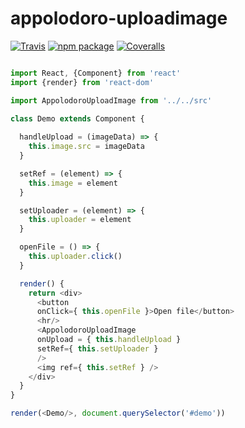 # appolodoro-uploadimage

[![Travis][build-badge]][build]
[![npm package][npm-badge]][npm]
[![Coveralls][coveralls-badge]][coveralls]

[build-badge]: https://img.shields.io/travis/user/repo/master.png?style=flat-square
[build]: https://travis-ci.org/user/repo

[npm-badge]: https://img.shields.io/npm/v/npm-package.png?style=flat-square
[npm]: https://www.npmjs.org/package/npm-package

[coveralls-badge]: https://img.shields.io/coveralls/user/repo/master.png?style=flat-square
[coveralls]: https://coveralls.io/github/user/repo

```js

import React, {Component} from 'react'
import {render} from 'react-dom'

import AppolodoroUploadImage from '../../src'

class Demo extends Component {
  
  handleUpload = (imageData) => {
    this.image.src = imageData
  }

  setRef = (element) => {
    this.image = element
  }

  setUploader = (element) => {
    this.uploader = element
  }

  openFile = () => {
    this.uploader.click()
  }

  render() {
    return <div>
      <button 
      onClick={ this.openFile }>Open file</button>
      <hr/>
      <AppolodoroUploadImage 
      onUpload = { this.handleUpload } 
      setRef={ this.setUploader }
      />
      <img ref={ this.setRef } />
    </div>
  }
}

render(<Demo/>, document.querySelector('#demo'))

```